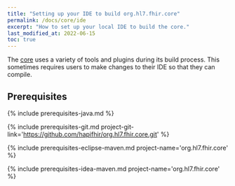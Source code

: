 ```yaml
---
title: "Setting up your IDE to build org.hl7.fhir.core"
permalink: /docs/core/ide
excerpt: "How to set up your local IDE to build the core."
last_modified_at: 2022-06-15
toc: true
---
```


The [core][Link-GithubCoreProject] uses a variety of tools and plugins during its build process. This sometimes requires users to make changes to their IDE so that they can compile.

## Prerequisites

{% include prerequisites-java.md %}

{% include prerequisites-git.md project-git-link='https://github.com/hapifhir/org.hl7.fhir.core.git' %}

{% include prerequisites-eclipse-maven.md project-name='org.hl7.fhir.core' %}

{% include prerequisites-idea-maven.md project-name='org.hl7.fhir.core' %}



[Link-GithubCoreProject]: https://github.com/hapifhir/org.hl7.fhir.core
[Link-OpenJDKInstall]: https://openjdk.java.net/install/

